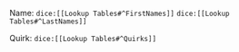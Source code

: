 Name: `dice:[[Lookup Tables#^FirstNames]]` `dice:[[Lookup Tables#^LastNames]]`

Quirk: `dice:[[Lookup Tables#^Quirks]]`

